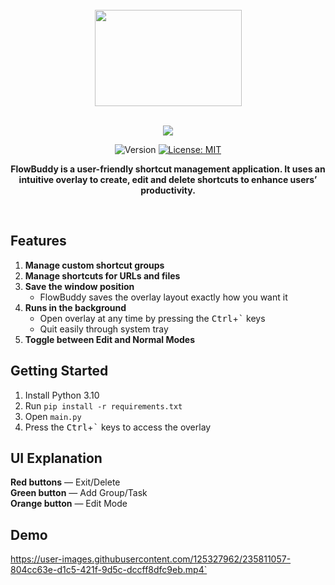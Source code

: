<div align="center">
   <br>
   <img src="https://user-images.githubusercontent.com/125327962/235814525-334642e4-c3ec-4382-a166-9e7da2193651.png" width="235" height="154">
   <br>
   <br>

[![](https://dcbadge.vercel.app/api/server/cdS6GxMKrE)](https://discord.gg/cdS6GxMKrE)


<p>
  <img alt="Version" src="https://img.shields.io/badge/version-1.0-blue.svg?cacheSeconds=2592000" />
  <a href="https://github.com/derto42/FlowBuddy/blob/main/LICENSE" target="_blank">
    <img alt="License: MIT" src="https://img.shields.io/badge/License-MIT-yellow.svg" />
  </a>
</p>


   <p>
      <b>FlowBuddy is a user-friendly shortcut management application. It uses an intuitive overlay to create, edit and delete shortcuts to enhance users’ productivity.</b>
   </p>
   <br>
</div>

## Features

1. **Manage custom shortcut groups**
2. **Manage shortcuts for URLs and files**
3. **Save the window position**
   - FlowBuddy saves the overlay layout exactly how you want it
4. **Runs in the background**
   - Open overlay at any time by pressing the <kbd>Ctrl</kbd>+<kbd>`</kbd> keys
   - Quit easily through system tray
5. **Toggle between Edit and Normal Modes**

## Getting Started

1. Install Python 3.10
2. Run `pip install -r requirements.txt`
3. Open `main.py`
4. Press the <kbd>Ctrl</kbd>+<kbd>`</kbd> keys to access the overlay

## UI Explanation

**Red buttons** — Exit/Delete  
**Green button** — Add Group/Task  
**Orange button** — Edit Mode  

## Demo

https://user-images.githubusercontent.com/125327962/235811057-804cc63e-d1c5-421f-9d5c-dccff8dfc9eb.mp4`
